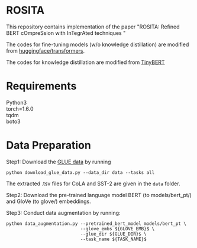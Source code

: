 ROSITA
========
This repository contains implementation of the paper "ROSITA: Refined BERT cOmpreSsion with InTegrAted techniques
" 

The codes for fine-tuning models (w/o knowledge distillation) are modified from [huggingface/transformers](https://github.com/huggingface/transformers).

The codes for knowledge distillation are modified from [TinyBERT](https://github.com/huawei-noah/Pretrained-Language-Model/tree/master/TinyBERT)

Requirements
========
Python3 <br />
torch=1.6.0 <br />
tqdm <br />
boto3 <br />

Data Preparation
========
Step1: Download the [GLUE data](https://gluebenchmark.com/tasks) by running 
```
python download_glue_data.py --data_dir data --tasks all
```
The extracted .tsv files for CoLA and SST-2 are given in the `data` folder.

Step2: Download the pre-trained language model BERT (to models/bert_pt/) and GloVe (to glove/) embeddings.

Step3: Conduct data augmentation by running:
```
python data_augmentation.py --pretrained_bert_model models/bert_pt \
                            --glove_embs ${GLOVE_EMB}$ \
                            --glue_dir ${GLUE_DIR}$ \  
                            --task_name ${TASK_NAME}$
```
